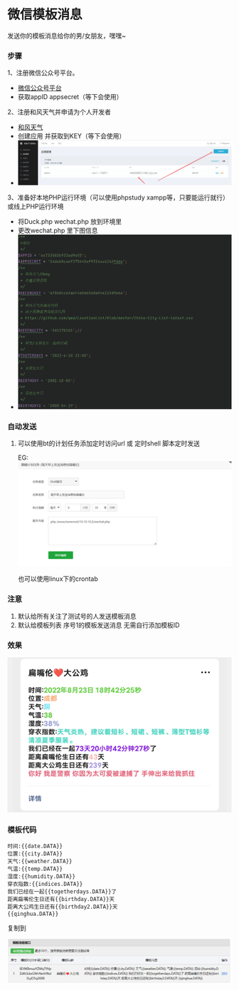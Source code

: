 # 微信模板消息

发送你的模板消息给你的男/女朋友，嘿嘿~

### 步骤

1、注册微信公众号平台。

- [微信公众号平台](https://mp.weixin.qq.com/debug/cgi-bin/sandboxinfo?action=showinfo&t=sandbox/index)
- 获取appID appsecret（等下会使用）

2、注册和风天气并申请为个人开发者

- [和风天气](https://console.qweather.com/#/apps)
- 创建应用 并获取到KEY（等下会使用）
- ![image-20220823185853186](assets/image-20220823185853186.png)

3、准备好本地PHP运行环境（可以使用phpstudy xampp等，只要能运行就行）或线上PHP运行环境

- 将Duck.php wechat.php 放到环境里
- 更改wechat.php 里下图信息
- ![image-20220823190614380](assets/image-20220823190614380.png)

### 自动发送

1. 可以使用bt的计划任务添加定时访问url 或 定时shell 脚本定时发送

   EG:![image-20220823191217969](assets/image-20220823191217969.png)

   也可以使用linux下的crontab


### 注意

1. 默认给所有关注了测试号的人发送模板消息
2. 默认给模板列表 序号1的模板发送消息 无需自行添加模板ID

### 效果

![demo](assets/demo.png)

### 模板代码

```
时间:{{date.DATA}}
位置:{{city.DATA}}
天气:{{weather.DATA}}
气温:{{temp.DATA}}
湿度:{{humidity.DATA}}
穿衣指数:{{indices.DATA}}
我们已经在一起{{togetherdays.DATA}}了
距离扁嘴伦生日还有{{birthday.DATA}}天
距离大公鸡生日还有{{birthday2.DATA}}天
{{qinghua.DATA}}
```

复制到

![image-20220823190926225](assets/image-20220823190926225.png)